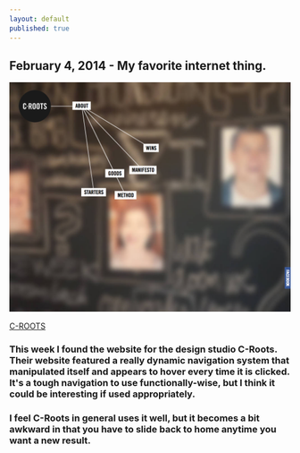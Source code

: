 ```yaml
---
layout: default
published: true
---
```



## February 4, 2014 - My favorite internet thing.

![](/img/blog2.png)

[C-ROOTS](http://www.c-roots.com/)

### This week I found the website for the design studio C-Roots. Their website featured a really dynamic navigation system that manipulated itself and appears to hover every time it is clicked. It's a tough navigation to use functionally-wise, but I think it could be interesting if used appropriately.

### I feel C-Roots in general uses it well, but it becomes a bit awkward in that you have to slide back to home anytime you want a new result.
